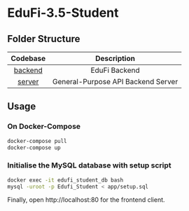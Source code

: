 # EduFi-3.5-Student

## Folder Structure

|      Codebase      |            Description             |
| :----------------: | :--------------------------------: |
| [backend](backend) |           EduFi Backend            |
|  [server](server)  | General-Purpose API Backend Server |

## Usage

### On Docker-Compose

```bash
docker-compose pull
docker-compose up
```

### Initialise the MySQL database with setup script

```bash
docker exec -it edufi_student_db bash
mysql -uroot -p Edufi_Student < app/setup.sql
```

Finally, open http://localhost:80 for the frontend client.
